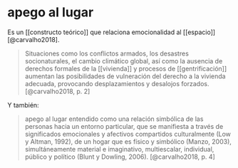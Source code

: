 # apego al lugar
Es un [[constructo teórico]] que relaciona emocionalidad al [[espacio]] [@carvalho2018].

>Situaciones como los conflictos armados, los desastres socionaturales, el cambio climático global, así como la ausencia de derechos formales de la [[vivienda]] y procesos de [[gentrificación]] aumentan las posibilidades de vulneración del derecho a la vivienda adecuada, provocando desplazamientos y desalojos forzados. [@carvalho2018, p. 2]

Y también:

>apego al lugar entendido como una relación simbólica de las personas hacia un entorno particular, que se manifiesta a través de significados emocionales y afectivos compartidos culturalmente (Low y Altman, 1992), de un hogar que es físico y simbólico (Manzo, 2003), simultáneamente material e imaginativo, multiescalar, individual, público y político (Blunt y Dowling, 2006). [@carvalho2018, p. 4]